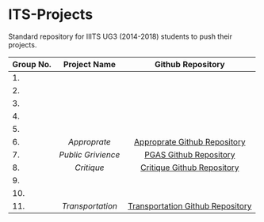# ITS-Projects
Standard repository for IIITS UG3 (2014-2018) students to push their projects.

Group No. | Project Name | Github Repository
-------------|:--------------:|:------------------:
1.           |              |                   
2.           |              |                   
3.           |              |                   
4.           |              |                   
5.           |              |                   
6.           |*Approprate*  |[Approprate Github Repository](https://github.com/sachinkumar123/approprate)
7.           |*Public Grivience*|[PGAS Github Repository](https://github.com/SUNILSWARNA-IS201401044/Pyhtonanywhere)                 
8.           |*Critique*    |[Critique Github Repository](https://github.com/chrizandr/ITS_feedback)                   
9.           |              |
10.          |              |
11.          |*Transportation*|[Transportation Github Repository](https://github.com/krishr2d2/ITS_Project)
